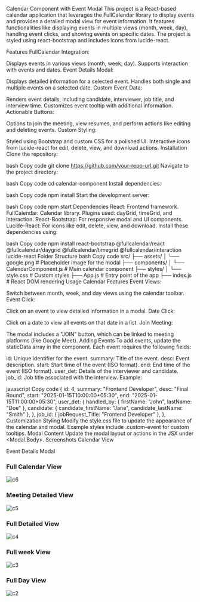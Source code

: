 Calendar Component with Event Modal
This project is a React-based calendar application that leverages the FullCalendar library to display events and provides a detailed modal view for event information. It features functionalities like displaying events in multiple views (month, week, day), handling event clicks, and showing events on specific dates. The project is styled using react-bootstrap and includes icons from lucide-react.

Features
FullCalendar Integration:

Displays events in various views (month, week, day).
Supports interaction with events and dates.
Event Details Modal:

Displays detailed information for a selected event.
Handles both single and multiple events on a selected date.
Custom Event Data:

Renders event details, including candidate, interviewer, job title, and interview time.
Customizes event tooltip with additional information.
Actionable Buttons:

Options to join the meeting, view resumes, and perform actions like editing and deleting events.
Custom Styling:

Styled using Bootstrap and custom CSS for a polished UI.
Interactive icons from lucide-react for edit, delete, view, and download actions.
Installation
Clone the repository:

bash
Copy code
git clone https://github.com/your-repo-url.git
Navigate to the project directory:

bash
Copy code
cd calendar-component
Install dependencies:

bash
Copy code
npm install
Start the development server:

bash
Copy code
npm start
Dependencies
React: Frontend framework.
FullCalendar: Calendar library.
Plugins used: dayGrid, timeGrid, and interaction.
React-Bootstrap: For responsive modal and UI components.
Lucide-React: For icons like edit, delete, view, and download.
Install these dependencies using:

bash
Copy code
npm install react-bootstrap @fullcalendar/react @fullcalendar/daygrid @fullcalendar/timegrid @fullcalendar/interaction lucide-react
Folder Structure
bash
Copy code
src/
├── assets/
│   └── google.png          # Placeholder image for the modal
├── components/
│   └── CalendarComponent.js # Main calendar component
├── styles/
│   └── style.css            # Custom styles
├── App.js                   # Entry point of the app
├── index.js                 # React DOM rendering
Usage
Calendar Features
Event Views:

Switch between month, week, and day views using the calendar toolbar.
Event Click:

Click on an event to view detailed information in a modal.
Date Click:

Click on a date to view all events on that date in a list.
Join Meeting:

The modal includes a "JOIN" button, which can be linked to meeting platforms (like Google Meet).
Adding Events
To add events, update the staticData array in the component. Each event requires the following fields:

id: Unique identifier for the event.
summary: Title of the event.
desc: Event description.
start: Start time of the event (ISO format).
end: End time of the event (ISO format).
user_det: Details of the interviewer and candidate.
job_id: Job title associated with the interview.
Example:

javascript
Copy code
{
  id: 4,
  summary: "Frontend Developer",
  desc: "Final Round",
  start: "2025-01-15T10:00:00+05:30",
  end: "2025-01-15T11:00:00+05:30",
  user_det: {
    handled_by: { firstName: "John", lastName: "Doe" },
    candidate: { candidate_firstName: "Jane", candidate_lastName: "Smith" },
  },
  job_id: { jobRequest_Title: "Frontend Developer" },
},
Customization
Styling
Modify the style.css file to update the appearance of the calendar and modal.
Example styles include .custom-event for custom tooltips.
Modal Content
Update the modal layout or actions in the JSX under <Modal.Body>.
Screenshots
Calendar View

Event Details Modal
### Full Calendar View
![c6](https://github.com/user-attachments/assets/1467bad8-03e1-469b-bb38-fd57f158c106)

###  Meeting Detailed View

![c5](https://github.com/user-attachments/assets/65d330a1-e3f9-4fb3-8a45-566b7bab3568)

### Full Detailed View

![c4](https://github.com/user-attachments/assets/f376161e-0bcf-4ba4-ace4-13609d4085a1)

### Full week View

![c3](https://github.com/user-attachments/assets/ba91e269-35f5-4dc2-b01f-5ae6bd4b848a)

### Full Day View

![c2](https://github.com/user-attachments/assets/95d4171d-5274-46fa-bc89-c844a7ea34e0)
 

 
